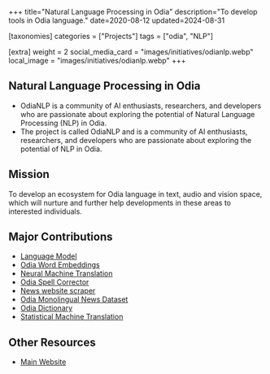 +++
title="Natural Language Processing in Odia"
description="To develop tools in Odia language."
date=2020-08-12
updated=2024-08-31

[taxonomies]
categories = ["Projects"]
tags = ["odia", "NLP"]

[extra]
weight = 2
social_media_card = "images/initiatives/odianlp.webp"
local_image = "images/initiatives/odianlp.webp"
+++

## Natural Language Processing in Odia

* OdiaNLP is a community of AI enthusiasts, researchers, and developers who are passionate about exploring the potential of Natural Language Processing (NLP) in Odia.
* The project is called OdiaNLP and is a community of AI enthusiasts, researchers, and developers who are passionate about exploring the potential of NLP in Odia.

## Mission
To develop an ecosystem for Odia language in text, audio and vision space, which will nurture and further help developments in these areas to interested individuals.

## Major Contributions
* [Language Model](https://github.com/OdiaNLP/language-modeling)
* [Odia Word Embeddings](https://github.com/OdiaNLP/word-embeddings)
* [Neural Machine Translation](https://github.com/OdiaNLP/NMT)
* [Odia Spell Corrector](https://github.com/OdiaNLP/spelling-correction)
* [News website scraper](https://github.com/OdiaNLP/DataScraper)
* [Odia Monolingual News Dataset](https://www.kaggle.com/datasets/soumendrak/odiamonolingualnewscorpus)
* [Odia Dictionary](https://github.com/OdiaNLP/dictionary)
* [Statistical Machine Translation](https://github.com/OdiaNLP/SMT)


## Other Resources
* [Main Website](https://odianlp.github.io/)